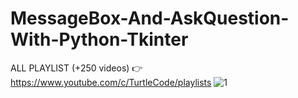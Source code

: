 # MessageBox-And-AskQuestion-With-Python-Tkinter
ALL PLAYLIST (+250 videos) 👉 https://www.youtube.com/c/TurtleCode/playlists
![1](https://user-images.githubusercontent.com/85156399/190414734-6408f3fa-5c5f-4b91-bb0d-a78d9c70eeef.png)
